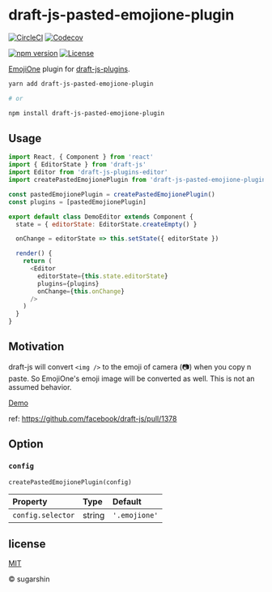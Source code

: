 # draft-js-pasted-emojione-plugin

[![CircleCI][circleci-image]][circleci-url]
[![Codecov][codecov-image]][codecov-url]

[![npm version][npm-image]][npm-url]
[![License][license-image]][license-url]

[EmojiOne](https://www.emojione.com/) plugin for [draft-js-plugins](https://github.com/draft-js-plugins/draft-js-plugins).

```sh
yarn add draft-js-pasted-emojione-plugin

# or

npm install draft-js-pasted-emojione-plugin
```

## Usage

```js
import React, { Component } from 'react'
import { EditorState } from 'draft-js'
import Editor from 'draft-js-plugins-editor'
import createPastedEmojionePlugin from 'draft-js-pasted-emojione-plugin'

const pastedEmojionePlugin = createPastedEmojionePlugin()
const plugins = [pastedEmojionePlugin]

export default class DemoEditor extends Component {
  state = { editorState: EditorState.createEmpty() }

  onChange = editorState => this.setState({ editorState })

  render() {
    return (
      <Editor
        editorState={this.state.editorState}
        plugins={plugins}
        onChange={this.onChange}
      />
    )
  }
}
```

## Motivation

draft-js will convert `<img />` to the emoji of camera (📷) when you copy n paste.
So EmojiOne's emoji image will be converted as well. This is not an assumed behavior.

[Demo](https://sugarshin.github.io/draft-js-pasted-emojione-plugin/)

ref: https://github.com/facebook/draft-js/pull/1378

## Option

### `config`

`createPastedEmojionePlugin(config)`

| Property | Type | Default |
|:---|:---|:---|
| `config.selector` | string | `'.emojione'` |

## license

[MIT](https://sugarshin.mit-license.org/)

© sugarshin

[circleci-image]: https://circleci.com/gh/sugarshin/draft-js-pasted-emojione-plugin/tree/master.svg?style=svg&circle-token=2cbb475f9880e574e1c8b6026b8cc90d3c550fc0
[circleci-url]: https://circleci.com/gh/sugarshin/draft-js-pasted-emojione-plugin/tree/master
[codecov-image]: https://codecov.io/gh/sugarshin/draft-js-pasted-emojione-plugin/branch/master/graph/badge.svg
[codecov-url]: https://codecov.io/gh/sugarshin/draft-js-pasted-emojione-plugin
[npm-image]: https://img.shields.io/npm/v/draft-js-pasted-emojione-plugin.svg?style=flat-square
[npm-url]: https://www.npmjs.org/package/draft-js-pasted-emojione-plugin
[license-image]: https://img.shields.io/:license-mit-blue.svg?style=flat-square
[license-url]: https://sugarshin.mit-license.org/
